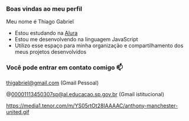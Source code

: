 
### Boas vindas ao meu perfil 

Meu nome é Thiago Gabriel

- Estou estudando na [Alura](https://www.alura.com.br)
- Estou me desenvolvendo na linguagem JavaScript
- Utilizo esse espaço para minha organização e compartilhamento dos meus projetos desenvolvidos

### Você pode entrar em contato comigo 📫

thigabriel@gmail.com (Gmail Pessoal)

@00001113450307sp@al.educacao.sp.gov.br (Gmail istitucional)

![]()https://media1.tenor.com/m/YS05rtOt28IAAAAC/anthony-manchester-united.gif



